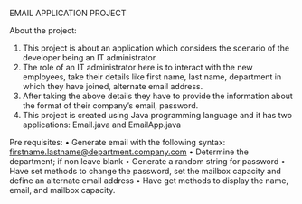 EMAIL APPLICATION PROJECT

About the project:
1.	This project is about an application which considers the scenario of the developer being an IT administrator.
2.	The role of an IT administrator here is to interact with the new employees, take their details like first name, last name, department in which they have joined, alternate email address.
3.	After taking the above details they have to provide the information about the format of their company’s email, password.
4.	This project is created using Java programming language and it has two applications: Email.java and EmailApp.java

Pre requisites:
•	Generate email with the following syntax: firstname.lastname@department.company.com
•	Determine the department; if non leave blank
•	Generate a random string for password
•	Have set methods to change the password, set the mailbox capacity and define an alternate email address
•	Have get methods to display the name, email, and mailbox capacity.
